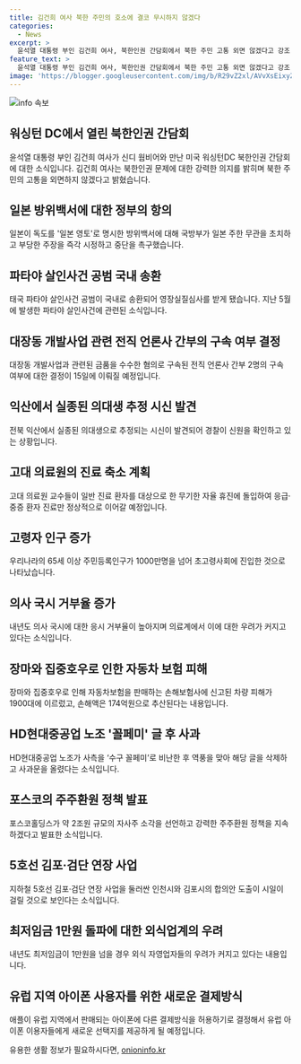 ```yaml
---
title: 김건희 여사 북한 주민의 호소에 결코 무시하지 않겠다
categories:
  - News
excerpt: >
  윤석열 대통령 부인 김건희 여사, 북한인권 간담회에서 북한 주민 고통 외면 않겠다고 강조   김건희 여사가 미국 순방 중인 민주주의진흥재단을 통해 북한인권 피해자 및 유족과 만나 북한 주민의 고통을 결코 외면하지 않을 것이라고 밝혔다. 이어 우리 정부는 북한 인권 개선에 강한 의지가 있다며 북한을 변화시키기 위해 노력할 것이라고 강조했다. 또한 일본의 독도 영유권 주장에 대해 강한 항의를 전달하고 있는 데 이어, 국내에서는 파타야 살인사건의 공범이 영장실질심사를 받고 있는 등 다양한 이슈들이 전개되고 있다.
feature_text: >
  윤석열 대통령 부인 김건희 여사, 북한인권 간담회에서 북한 주민 고통 외면 않겠다고 강조   김건희 여사가 미국 순방 중인 민주주의진흥재단을 통해 북한인권 피해자 및 유족과 만나 북한 주민의 고통을 결코 외면하지 않을 것이라고 밝혔다. 이어 우리 정부는 북한 인권 개선에 강한 의지가 있다며 북한을 변화시키기 위해 노력할 것이라고 강조했다. 또한 일본의 독도 영유권 주장에 대해 강한 항의를 전달하고 있는 데 이어, 국내에서는 파타야 살인사건의 공범이 영장실질심사를 받고 있는 등 다양한 이슈들이 전개되고 있다.
image: 'https://blogger.googleusercontent.com/img/b/R29vZ2xl/AVvXsEixyZcFfHzMRdzZMjFBmAUKJYCLCGyLL1o632UiGVXcaFdKo_bkvkuCioo0uUKlGfBVcT3P84aROyZIXSBEx3Aw5nCQ3pTgDom1WDC4m8eifvWiAmWEEVb4x6G_l8C0QH225ldMjyaFvpxGEBGNO37VmDTDMHGhJPq73UglMfDca1-0aw/s1600/blogspot.png'
---
```


<p><img src="https://blogger.googleusercontent.com/img/b/R29vZ2xl/AVvXsEixyZcFfHzMRdzZMjFBmAUKJYCLCGyLL1o632UiGVXcaFdKo_bkvkuCioo0uUKlGfBVcT3P84aROyZIXSBEx3Aw5nCQ3pTgDom1WDC4m8eifvWiAmWEEVb4x6G_l8C0QH225ldMjyaFvpxGEBGNO37VmDTDMHGhJPq73UglMfDca1-0aw/s1600/blogspot.png" alt="info 속보" /></p>

<h2 data-ke-size="size26">워싱턴 DC에서 열린 북한인권 간담회</h2>

<p data-ke-size="size16">윤석열 대통령 부인 김건희 여사가 신디 웜비어와 만난 미국 워싱턴DC 북한인권 간담회에 대한 소식입니다. 김건희 여사는 북한인권 문제에 대한 강력한 의지를 밝히며 북한 주민의 고통을 외면하지 않겠다고 밝혔습니다.</p>

<h2 data-ke-size="size26">일본 방위백서에 대한 정부의 항의</h2>

<p data-ke-size="size16">일본이 독도를 '일본 영토'로 명시한 방위백서에 대해 국방부가 일본 주한 무관을 초치하고 부당한 주장을 즉각 시정하고 중단을 촉구했습니다.</p>

<h2 data-ke-size="size26">파타야 살인사건 공범 국내 송환</h2>

<p data-ke-size="size16">태국 파타야 살인사건 공범이 국내로 송환되어 영장실질심사를 받게 됐습니다. 지난 5월에 발생한 파타야 살인사건에 관련된 소식입니다.</p>

<h2 data-ke-size="size26">대장동 개발사업 관련 전직 언론사 간부의 구속 여부 결정</h2>

<p data-ke-size="size16">대장동 개발사업과 관련된 금품을 수수한 혐의로 구속된 전직 언론사 간부 2명의 구속 여부에 대한 결정이 15일에 이뤄질 예정입니다.</p>

<h2 data-ke-size="size26">익산에서 실종된 의대생 추정 시신 발견</h2>

<p data-ke-size="size16">전북 익산에서 실종된 의대생으로 추정되는 시신이 발견되어 경찰이 신원을 확인하고 있는 상황입니다.</p>

<h2 data-ke-size="size26">고대 의료원의 진료 축소 계획</h2>

<p data-ke-size="size16">고대 의료원 교수들이 일반 진료 환자를 대상으로 한 무기한 자율 휴진에 돌입하여 응급·중증 환자 진료만 정상적으로 이어갈 예정입니다.</p>

<h2 data-ke-size="size26">고령자 인구 증가</h2>

<p data-ke-size="size16">우리나라의 65세 이상 주민등록인구가 1000만명을 넘어 초고령사회에 진입한 것으로 나타났습니다.</p>

<h2 data-ke-size="size26">의사 국시 거부율 증가</h2>

<p data-ke-size="size16">내년도 의사 국시에 대한 응시 거부율이 높아지며 의료계에서 이에 대한 우려가 커지고 있다는 소식입니다.</p>

<h2 data-ke-size="size26">장마와 집중호우로 인한 자동차 보험 피해</h2>

<p data-ke-size="size16">장마와 집중호우로 인해 자동차보험을 판매하는 손해보험사에 신고된 차량 피해가 1900대에 이르렀고, 손해액은 174억원으로 추산된다는 내용입니다.</p>

<h2 data-ke-size="size26">HD현대중공업 노조 '꼴페미' 글 후 사과</h2>

<p data-ke-size="size16">HD현대중공업 노조가 사측을 ‘수구 꼴페미’로 비난한 후 역풍을 맞아 해당 글을 삭제하고 사과문을 올렸다는 소식입니다.</p>

<h2 data-ke-size="size26">포스코의 주주환원 정책 발표</h2>

<p data-ke-size="size16">포스코홀딩스가 약 2조원 규모의 자사주 소각을 선언하고 강력한 주주환원 정책을 지속하겠다고 발표한 소식입니다.</p>

<h2 data-ke-size="size26">5호선 김포·검단 연장 사업</h2>

<p data-ke-size="size16">지하철 5호선 김포·검단 연장 사업을 둘러싼 인천시와 김포시의 합의안 도출이 시일이 걸릴 것으로 보인다는 소식입니다.</p>

<h2 data-ke-size="size26">최저임금 1만원 돌파에 대한 외식업계의 우려</h2>

<p data-ke-size="size16">내년도 최저임금이 1만원을 넘을 경우 외식 자영업자들의 우려가 커지고 있다는 내용입니다.</p>

<h2 data-ke-size="size26">유럽 지역 아이폰 사용자를 위한 새로운 결제방식</h2>

<p data-ke-size="size16">애플이 유럽 지역에서 판매되는 아이폰에 다른 결제방식을 허용하기로 결정해서 유럽 아이폰 이용자들에게 새로운 선택지를 제공하게 될 예정입니다.</p>
유용한 생활 정보가 필요하시다면, <a href="https://onioninfo.kr" rel="dofollow">onioninfo.kr</a>


